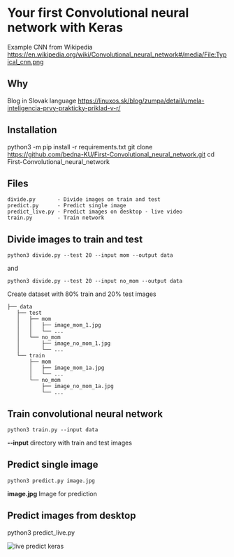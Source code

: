 # Your first Convolutional neural network with Keras
Example CNN from Wikipedia https://en.wikipedia.org/wiki/Convolutional_neural_network#/media/File:Typical_cnn.png
## Why
Blog in Slovak language https://linuxos.sk/blog/zumpa/detail/umela-inteligencia-prvy-prakticky-priklad-v-r/

## Installation
python3 -m pip install -r requirements.txt
git clone https://github.com/bedna-KU/First-Convolutional_neural_network.git
cd First-Convolutional_neural_network

## Files
    divide.py       - Divide images on train and test
    predict.py      - Predict single image
    predict_live.py - Predict images on desktop - live video
    train.py        - Train network

## Divide images to train and test
`python3 divide.py --test 20 --input mom --output data`

and

`python3 divide.py --test 20 --input no_mom --output data`

Create dataset with 80% train and 20% test images

    ├── data
       ├── test
       │   ├── mom
       │   │   ├── image_mom_1.jpg
       │   │   └── ...
       │   └── no_mom
       │       ├── image_no_mom_1.jpg
       │       └── ...
       └── train
           ├── mom
           │   ├── image_mom_1a.jpg
           │   └── ...
           └── no_mom
               ├── image_no_mom_1a.jpg
               └── ...

## Train convolutional neural network

`python3 train.py --input data`

**--input** directory with train and test images

## Predict single image
`python3 predict.py image.jpg`

**image.jpg** Image for prediction

## Predict images from desktop
python3 predict_live.py

![live predict keras](https://github.com/bedna-KU/First-Convolutional_neural_network/raw/master/live_predict_keras.gif)
